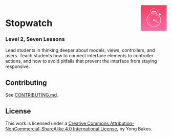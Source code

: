 <img align="right" src="https://github.com/SwiftEducation/Stopwatch/raw/master/Stopwatch/Images.xcassets/AppIcon.appiconset/Icon-Spotlight-40@2x.png" />

# Stopwatch

### Level 2, Seven Lessons

Lead students in thinking deeper about models, views, controllers, and users. Teach students how to connect interface elements to controller actions, and how to avoid pitfalls that prevent the interface from staying responsive.

## Contributing

See [CONTRIBUTING.md](CONTRIBUTING.md).

## License

This work is licensed under a [Creative Commons Attribution-NonCommercial-ShareAlike 4.0 International License](https://creativecommons.org/licenses/by-nc-sa/4.0/), by Yong Bakos.
